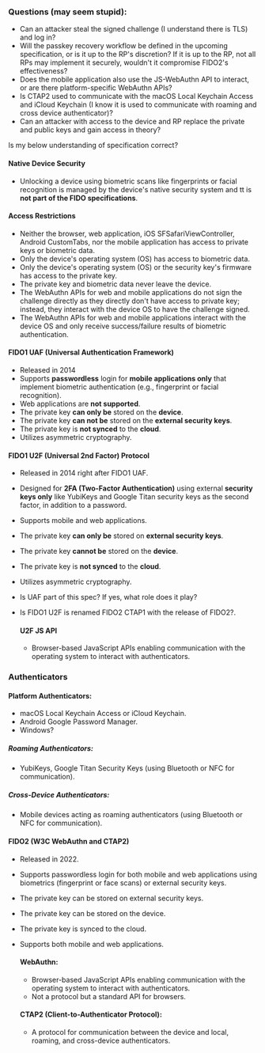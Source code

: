 ### Questions (may seem stupid):
- Can an attacker steal the signed challenge (I understand there is TLS) and log in?
- Will the passkey recovery workflow be defined in the upcoming specification, or is it up to the RP's discretion? If it is up to the RP, not all RPs may implement it securely, wouldn't it compromise FIDO2's effectiveness?
- Does the mobile application also use the JS-WebAuthn API to interact, or are there platform-specific WebAuthn APIs?
- Is CTAP2 used to communicate with the macOS Local Keychain Access and iCloud Keychain (I know it is used to communicate with roaming and cross device authenticator)?
- Can an attacker with access to the device and RP replace the private and public keys and gain access in theory? 


Is my below understanding of specification correct?

#### Native Device Security
- Unlocking a device using biometric scans like fingerprints or facial recognition is managed by the device's native security system and tt is **not part of the FIDO specifications**.

#### Access Restrictions
- Neither the browser, web application, iOS SFSafariViewController, Android CustomTabs, nor the mobile application has access to private keys or biometric data.
- Only the device's operating system (OS) has access to biometric data.
- Only the device's operating system (OS) or the security key's firmware has access to the private key.
- The private key and biometric data never leave the device.
- The WebAuthn APIs for web and mobile applications do not sign the challenge directly as they directly don't have access to private key; instead, they interact with the device OS to have the challenge signed.
- The WebAuthn APIs for web and mobile applications interact with the device OS and only receive success/failure results of biometric authentication.

#### FIDO1 UAF (Universal Authentication Framework)
- Released in 2014
- Supports **passwordless** login for **mobile applications only** that implement biometric authentication (e.g., fingerprint or facial recognition).
- Web applications are **not supported**.
- The private key **can only be** stored on the **device**.
- The private key **can not be** stored on the **external security keys**.
- The private key is **not synced** to the **cloud**.
- Utilizes asymmetric cryptography.
#### FIDO1 U2F (Universal 2nd Factor) Protocol
- Released in 2014 right after FIDO1 UAF.
- Designed for **2FA (Two-Factor Authentication)** using external **security keys only** like YubiKeys and Google Titan security keys as the second factor, in addition to a password.
- Supports mobile and web applications.
- The private key **can only be** stored on **external security keys**.
- The private key **cannot be** stored on the **device**.
- The private key is **not synced** to the **cloud**.
- Utilizes asymmetric cryptography.
- Is UAF part of this spec? If yes, what role does it play?
- Is FIDO1 U2F is renamed FIDO2 CTAP1 with the release of FIDO2?.

  #### U2F JS API
  -  Browser-based JavaScript APIs enabling communication with the operating system to interact with authenticators.

### Authenticators
#### Platform Authenticators:
  - macOS Local Keychain Access or iCloud Keychain.
  - Android Google Password Manager.
  - Windows?

##### Roaming Authenticators:
  - YubiKeys, Google Titan Security Keys (using Bluetooth or NFC for communication).

##### Cross-Device Authenticators:
  - Mobile devices acting as roaming authenticators (using Bluetooth or NFC for communication).

#### FIDO2 (W3C WebAuthn and CTAP2)
- Released in 2022.
- Supports passwordless login for both mobile and web applications using biometrics (fingerprint or face scans) or external security keys.
- The private key can be stored on external security keys.
- The private key can be stored on the device.
- The private key is synced to the cloud.
- Supports both mobile and web applications.

  #### WebAuthn:
  - Browser-based JavaScript APIs enabling communication with the operating system to interact with authenticators.
  - Not a protocol but a standard API for browsers.

  #### CTAP2 (Client-to-Authenticator Protocol):
  - A protocol for communication between the device and local, roaming, and cross-device authenticators.
